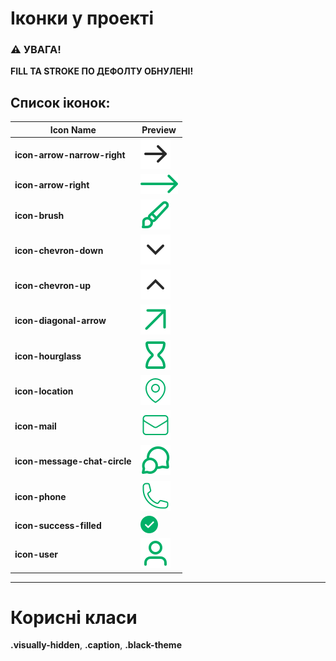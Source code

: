 # Іконки у проекті

### ⚠️ УВАГА!

**FILL ТА STROKE ПО ДЕФОЛТУ ОБНУЛЕНІ!**

## Список іконок:

| Icon Name                    | Preview                                                       |
| ---------------------------- | ------------------------------------------------------------- |
| **icon-arrow-narrow-right**  | ![icon-arrow-narrow-right](./assets/arrow-narrow-right.svg)   |
| **icon-arrow-right**         | ![icon-arrow-right](./assets/arrow-right.svg)                 |
| **icon-brush**               | ![icon-brush](./assets/brush.svg)                             |
| **icon-chevron-down**        | ![icon-chevron-down](./assets/chevron-down.svg)               |
| **icon-chevron-up**          | ![icon-chevron-up](./assets/chevron-up.svg)                   |
| **icon-diagonal-arrow**      | ![icon-diagonal-arrow](./assets/diagonal-arrow.svg)           |
| **icon-hourglass**           | ![icon-hourglass](./assets/hourglass.svg)                     |
| **icon-location**            | ![icon-location](./assets/location.svg)                       |
| **icon-mail**                | ![icon-mail](./assets/mail.svg)                               |
| **icon-message-chat-circle** | ![icon-message-chat-circle](./assets/message-chat-circle.svg) |
| **icon-phone**               | ![icon-phone](./assets/phone.svg)                             |
| **icon-success-filled**      | ![icon-success-filled](./assets/success-filled.svg)           |
| **icon-user**                | ![icon-user](./assets/user.svg)                               |

---

# Корисні класи

**.visually-hidden**, **.caption**, **.black-theme**
